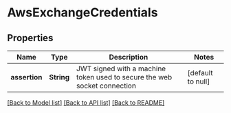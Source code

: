 # AwsExchangeCredentials

## Properties

| Name          | Type       | Description                                                              | Notes             |
| ------------- | ---------- | ------------------------------------------------------------------------ | ----------------- |
| **assertion** | **String** | JWT signed with a machine token used to secure the web socket connection | [default to null] |

[[Back to Model list]](../README.md#documentation-for-models) [[Back to API list]](../README.md#documentation-for-api-endpoints) [[Back to README]](../README.md)
